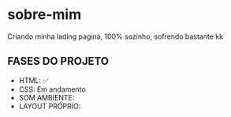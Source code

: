# sobre-mim
Criando minha lading pagina, 100% sozinho, sofrendo bastante kk

## FASES DO PROJETO
- HTML: ✅
- CSS: Em andamento
- SOM AMBIENTE:
- LAYOUT PRÓPRIO:
